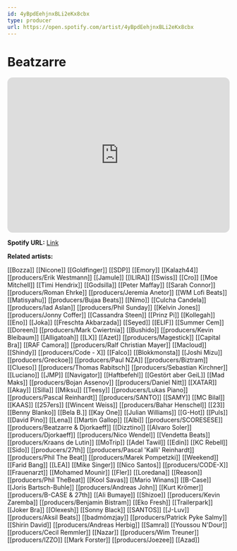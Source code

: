 ```yaml
---
id: 4yBpdEehjnxBLi2eKx8cbx
type: producer
url: https://open.spotify.com/artist/4yBpdEehjnxBLi2eKx8cbx
---
```

# Beatzarre

<iframe style="border-radius:12px" src="https://open.spotify.com/embed/artist/4yBpdEehjnxBLi2eKx8cbx" width="100%" height="352" frameBorder="0" allowfullscreen="" allow="autoplay; clipboard-write; encrypted-media; fullscreen; picture-in-picture" loading="lazy"></iframe>

**Spotify URL:** [Link](https://open.spotify.com/artist/4yBpdEehjnxBLi2eKx8cbx)

**Related artists:**

[[Bozza]]
[[Nicone]]
[[Goldfinger]]
[[SDP]]
[[Emory]]
[[Kalazh44]]
[[producers/Erik Westmann]]
[[Jamule]]
[[ILIRA]]
[[Swiss]]
[[Cro]]
[[Moe Mitchell]]
[[Timi Hendrix]]
[[Godsilla]]
[[Peter Maffay]]
[[Sarah Connor]]
[[producers/Roman Ehrke]]
[[producers/Jeremia Anetor]]
[[WM Lofi Beats]]
[[Matisyahu]]
[[producers/Bujaa Beats]]
[[Nimo]]
[[Culcha Candela]]
[[producers/Iad Aslan]]
[[producers/Phil Sunday]]
[[Kelvin Jones]]
[[producers/Jonny Coffer]]
[[Cassandra Steen]]
[[Prinz Pi]]
[[Kollegah]]
[[Eno]]
[[Joka]]
[[Freschta Akbarzada]]
[[Seyed]]
[[ELIF]]
[[Summer Cem]]
[[Doreen]]
[[producers/Mark Cwiertnia]]
[[Bushido]]
[[producers/Kevin Bleibaum]]
[[Alligatoah]]
[[LX]]
[[Azet]]
[[producers/Magestick]]
[[Capital Bra]]
[[RAF Camora]]
[[producers/Ralf Christian Mayer]]
[[Macloud]]
[[Shindy]]
[[producers/Code - X]]
[[Falco]]
[[Blokkmonsta]]
[[Joshi Mizu]]
[[producers/Greckoe]]
[[producers/Paul NZA]]
[[producers/Biztram]]
[[Clueso]]
[[producers/Thomas Rabitsch]]
[[producers/Sebastian Kirchner]]
[[Luciano]]
[[JMP]]
[[Navigator]]
[[Haftbefehl]]
[[Gestört aber GeiL]]
[[Mad Maks]]
[[producers/Bojan Assenov]]
[[producers/Daniel Nitt]]
[[XATAR]]
[[Akay]]
[[Silla]]
[[Miksu]]
[[Teesy]]
[[producers/Lukas Piano]]
[[producers/Pascal Reinhardt]]
[[producers/SANTO]]
[[SAMY]]
[[MC Bilal]]
[[KAAS]]
[[257ers]]
[[Wincent Weiss]]
[[producers/Bahar Henschel]]
[[23]]
[[Benny Blanko]]
[[Bela B.]]
[[Kay One]]
[[Julian Williams]]
[[G-Hot]]
[[Puls]]
[[David Pino]]
[[Lena]]
[[Martin Gallop]]
[[Albi]]
[[producers/SCORESESE]]
[[producers/Beatzarre & Djorkaeff]]
[[Dizztino]]
[[Alvaro Soler]]
[[producers/Djorkaeff]]
[[producers/Nico Wendel]]
[[Vendetta Beats]]
[[producers/Kraans de Lutin]]
[[MoTrip]]
[[Adel Tawil]]
[[Edin]]
[[KC Rebell]]
[[Sido]]
[[producers/27th]]
[[producers/Pascal 'Kalli' Reinhardt]]
[[producers/Phil The Beat]]
[[producers/Marek Pompetzki]]
[[Weekend]]
[[Farid Bang]]
[[LEA]]
[[Mike Singer]]
[[Nico Santos]]
[[producers/CODE-X]]
[[Frauenarzt]]
[[Mohamed Mounir]]
[[Fler]]
[[Loredana]]
[[Reason]]
[[producers/Phil TheBeat]]
[[Kool Savas]]
[[Mario Winans]]
[[B-Case]]
[[Joris Bartsch-Buhle]]
[[producers/Andreas John]]
[[Kurt Krömer]]
[[producers/B-CASE & 27th]]
[[Ali Bumaye]]
[[Shizoe]]
[[producers/Kevin Zaremba]]
[[producers/Benjamin Bistram]]
[[Eko Fresh]]
[[Trailerpark]]
[[Joker Bra]]
[[Olexesh]]
[[Sonny Black]]
[[SANTOS]]
[[J-Luv]]
[[producers/Aksil Beats]]
[[badmómzjay]]
[[producers/Patrick Pyke Salmy]]
[[Shirin David]]
[[producers/Andreas Herbig]]
[[Samra]]
[[Youssou N'Dour]]
[[producers/Cecil Remmler]]
[[Nazar]]
[[producers/Wim Treuner]]
[[producers/IZZO]]
[[Mark Forster]]
[[producers/Joezee]]
[[Azad]]
